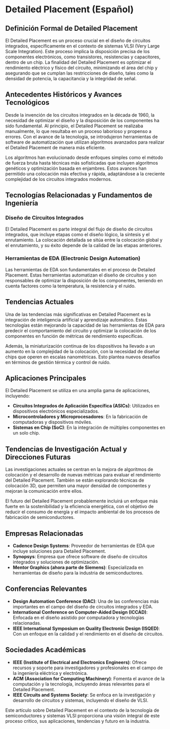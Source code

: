 # Detailed Placement (Español)

## Definición Formal de Detailed Placement

El Detailed Placement es un proceso crucial en el diseño de circuitos integrados, específicamente en el contexto de sistemas VLSI (Very Large Scale Integration). Este proceso implica la disposición precisa de los componentes electrónicos, como transistores, resistencias y capacitores, dentro de un chip. La finalidad del Detailed Placement es optimizar el rendimiento eléctrico y físico del circuito, minimizando el área del chip y asegurando que se cumplan las restricciones de diseño, tales como la densidad de potencia, la capacitancia y la integridad de señal.

## Antecedentes Históricos y Avances Tecnológicos

Desde la invención de los circuitos integrados en la década de 1960, la necesidad de optimizar el diseño y la disposición de los componentes ha sido fundamental. Al principio, el Detailed Placement se realizaba manualmente, lo que resultaba en un proceso laborioso y propenso a errores. Con el avance de la tecnología, se introdujeron herramientas de software de automatización que utilizan algoritmos avanzados para realizar el Detailed Placement de manera más eficiente.

Los algoritmos han evolucionado desde enfoques simples como el método de fuerza bruta hasta técnicas más sofisticadas que incluyen algoritmos genéticos y optimización basada en enjambres. Estos avances han permitido una colocación más efectiva y rápida, adaptándose a la creciente complejidad de los circuitos integrados modernos.

## Tecnologías Relacionadas y Fundamentos de Ingeniería

### Diseño de Circuitos Integrados

El Detailed Placement es parte integral del flujo de diseño de circuitos integrados, que incluye etapas como el diseño lógico, la síntesis y el enrutamiento. La colocación detallada se sitúa entre la colocación global y el enrutamiento, y su éxito depende de la calidad de las etapas anteriores.

### Herramientas de EDA (Electronic Design Automation)

Las herramientas de EDA son fundamentales en el proceso de Detailed Placement. Estas herramientas automatizan el diseño de circuitos y son responsables de optimizar la disposición de los componentes, teniendo en cuenta factores como la temperatura, la resistencia y el ruido.

## Tendencias Actuales

Una de las tendencias más significativas en Detailed Placement es la integración de inteligencia artificial y aprendizaje automático. Estas tecnologías están mejorando la capacidad de las herramientas de EDA para predecir el comportamiento del circuito y optimizar la colocación de los componentes en función de métricas de rendimiento específicas.

Además, la miniaturización continua de los dispositivos ha llevado a un aumento en la complejidad de la colocación, con la necesidad de diseñar chips que operen en escalas nanométricas. Esto plantea nuevos desafíos en términos de gestión térmica y control de ruido.

## Aplicaciones Principales

El Detailed Placement se utiliza en una amplia gama de aplicaciones, incluyendo:

- **Circuitos Integrados de Aplicación Específica (ASICs)**: Utilizados en dispositivos electrónicos especializados.
- **Microcontroladores y Microprocesadores**: En la fabricación de computadoras y dispositivos móviles.
- **Sistemas en Chip (SoC)**: En la integración de múltiples componentes en un solo chip.

## Tendencias de Investigación Actual y Direcciones Futuras

Las investigaciones actuales se centran en la mejora de algoritmos de colocación y el desarrollo de nuevas métricas para evaluar el rendimiento del Detailed Placement. También se están explorando técnicas de colocación 3D, que permiten una mayor densidad de componentes y mejoran la comunicación entre ellos.

El futuro del Detailed Placement probablemente incluirá un enfoque más fuerte en la sostenibilidad y la eficiencia energética, con el objetivo de reducir el consumo de energía y el impacto ambiental de los procesos de fabricación de semiconductores.

## Empresas Relacionadas

- **Cadence Design Systems**: Proveedor de herramientas de EDA que incluye soluciones para Detailed Placement.
- **Synopsys**: Empresa que ofrece software de diseño de circuitos integrados y soluciones de optimización.
- **Mentor Graphics (ahora parte de Siemens)**: Especializada en herramientas de diseño para la industria de semiconductores.

## Conferencias Relevantes

- **Design Automation Conference (DAC)**: Una de las conferencias más importantes en el campo del diseño de circuitos integrados y EDA.
- **International Conference on Computer-Aided Design (ICCAD)**: Enfocada en el diseño asistido por computadora y tecnologías relacionadas.
- **IEEE International Symposium on Quality Electronic Design (ISQED)**: Con un enfoque en la calidad y el rendimiento en el diseño de circuitos.

## Sociedades Académicas

- **IEEE (Institute of Electrical and Electronics Engineers)**: Ofrece recursos y soporte para investigadores y profesionales en el campo de la ingeniería eléctrica y electrónica.
- **ACM (Association for Computing Machinery)**: Fomenta el avance de la computación y la tecnología, incluyendo áreas relevantes para el Detailed Placement.
- **IEEE Circuits and Systems Society**: Se enfoca en la investigación y desarrollo de circuitos y sistemas, incluyendo el diseño de VLSI.

Este artículo sobre Detailed Placement en el contexto de la tecnología de semiconductores y sistemas VLSI proporciona una visión integral de este proceso crítico, sus aplicaciones, tendencias y futuro en la industria.